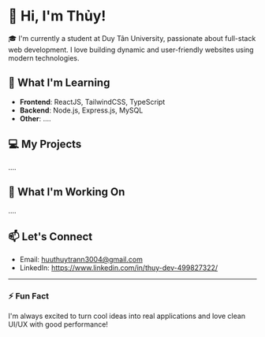 # 👋 Hi, I'm Thủy!

🎓 I'm currently a student at Duy Tân University, passionate about full-stack web development. I love building dynamic and user-friendly websites using modern technologies.

## 🧠 What I'm Learning

- **Frontend**: ReactJS, TailwindCSS, TypeScript
- **Backend**: Node.js, Express.js, MySQL
- **Other**: ....

## 💻 My Projects

....

## 📌 What I'm Working On

....

## 📫 Let's Connect

- Email: huuthuytrann3004@gmail.com
- LinkedIn: https://www.linkedin.com/in/thuy-dev-499827322/

---

### ⚡ Fun Fact

I'm always excited to turn cool ideas into real applications and love clean UI/UX with good performance!

